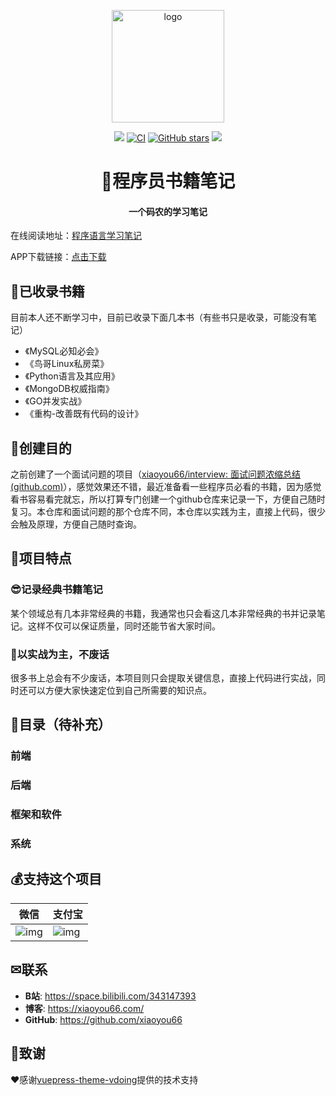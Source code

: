 
<p align="center"><a href="http://code.xiaoyou66.com/" target="_blank" rel="noopener noreferrer"><img width="180" src="http://code.xiaoyou66.com/img/study.png" alt="logo"></a></p>

<p align="center">
    <a href="http://code.xiaoyou66.com/"> <img src="https://badgen.net/badge/%E5%B0%8F%E6%B8%B8/%E5%9C%A8%E7%BA%BF%E9%98%85%E8%AF%BB?icon=sourcegraph"></a>
  <a href="https://github.com/xiaoyou66/code-learn/actions?query=workflow%3ACI"><img src="https://github.com/xiaoyou66/code-learn/workflows/CI/badge.svg" alt="CI"></a>
  <a href="https://github.com/xiaoyou66/code-learn"><img src="https://img.shields.io/github/stars/xiaoyou66/code-learn?logo=ReverbNation&logoColor=rgba(255,255,255,.6)" alt="GitHub stars"></a>
   <a href="https://github.com/xiaoyou66/code-learn"> <img src="https://badgen.net/github/forks/xiaoyou66/code-learn?icon=github"></a>
<h1 align="center">📖程序员书籍笔记</h1>
<h4 align="center">一个码农的学习笔记</h4>

在线阅读地址：[程序语言学习笔记](http://code.xiaoyou66.com/)

APP下载链接：[点击下载](https://www.yd-mobile.cn/pack/download?versionId=4291&packName=com.xiaoyou.code)

## 🤩已收录书籍

目前本人还不断学习中，目前已收录下面几本书（有些书只是收录，可能没有笔记）

- 《MySQL必知必会》
- 《鸟哥Linux私房菜》
- 《Python语言及其应用》
- 《MongoDB权威指南》
- 《GO并发实战》
- 《重构-改善既有代码的设计》

## 🍭创建目的

之前创建了一个面试问题的项目（[xiaoyou66/interview: 面试问题浓缩总结 (github.com)](https://github.com/xiaoyou66/interview)），感觉效果还不错，最近准备看一些程序员必看的书籍，因为感觉看书容易看完就忘，所以打算专门创建一个github仓库来记录一下，方便自己随时复习。本仓库和面试问题的那个仓库不同，本仓库以实践为主，直接上代码，很少会触及原理，方便自己随时查询。

## 🍗项目特点

### 😎记录经典书籍笔记

某个领域总有几本非常经典的书籍，我通常也只会看这几本非常经典的书并记录笔记。这样不仅可以保证质量，同时还能节省大家时间。

### 🔨以实战为主，不废话

很多书上总会有不少废话，本项目则只会提取关键信息，直接上代码进行实战，同时还可以方便大家快速定位到自己所需要的知识点。

## 🔖目录（待补充）

### 前端

### 后端

### 框架和软件

### 系统

## 💰支持这个项目

| 微信                                                         | 支付宝                                                       |
| ------------------------------------------------------------ | ------------------------------------------------------------ |
| ![img](https://img.xiaoyou66.com/images/2020/03/01/ySH4.png) | ![img](https://img.xiaoyou66.com/images/2020/03/01/yJWT.jpg) |

##  ✉联系

- **B站**: <https://space.bilibili.com/343147393>
- **博客**: <https://xiaoyou66.com/>
- **GitHub**: <https://github.com/xiaoyou66>

## 🎁致谢

❤️感谢[vuepress-theme-vdoing](https://github.com/xugaoyi/vuepress-theme-vdoing)提供的技术支持
